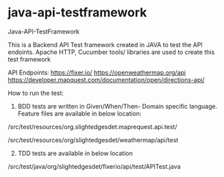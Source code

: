# java-api-testframework
Java-API-TestFramework

This is a Backend API Test framework created in JAVA to test the API endoints.
Apache HTTP, Cucumber tools/ libraries are used to create this test framework

API Endpoints:
https://fixer.io/
https://openweathermap.org/api
https://developer.mapquest.com/documentation/open/directions-api/

How to run the test:
1. BDD tests are written in Given/When/Then- Domain specific language.
Feature files are available in below location:

 /src/test/resources/org.slightedgesdet.maprequest.api.test/

 /src/test/resources/org/slightedgesdet/weathermap/api/test

2. TDD tests are available in below location

 /src/test/java/org/slightedgesdet/fixerio/api/test/APITest.java 


